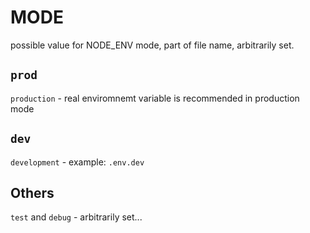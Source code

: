 # MODE

possible value for NODE_ENV mode, part of file name, arbitrarily set.

## `prod`

`production` - real enviromnemt variable is recommended in production mode

## `dev`

`development` - example: `.env.dev`

## Others

`test` and `debug` - arbitrarily set...
